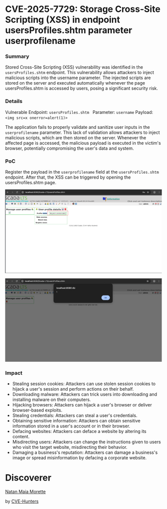# CVE-2025-7729: Storage Cross-Site Scripting (XSS) in endpoint usersProfiles.shtm parameter userprofilename

### Summary
Stored Cross-Site Scripting (XSS) vulnerability was identified in the `usersProfiles.shtm` endpoint. This vulnerability allows attackers to inject malicious scripts into the username parameter. The injected scripts are stored on the server and executed automatically whenever the page usersProfiles.shtm  is accessed by users, posing a significant security risk.

### Details
Vulnerable Endpoint: `usersProfiles.shtm `
Parameter: `username`
Payload:` <img src=x onerror=alert(1)>`

The application fails to properly validate and sanitize user inputs in the `userprofilename` parameter. This lack of validation allows attackers to inject malicious scripts, which are then stored on the server. Whenever the affected page is accessed, the malicious payload is executed in the victim's browser, potentially compromising the user's data and system.

### PoC
Register the payload in the `userprofilename` field at the `usersProfiles.shtm ` endpoint. After that, the XSS can be triggered by opening the usersProfiles.shtm page.


![XSS PoC](/images/xss004.png)


![XSS PoC](/images/xss005.png)


### Impact

- Stealing session cookies: Attackers can use stolen session cookies to hijack a user's session and perform actions on their behalf.
- Downloading malware: Attackers can trick users into downloading and installing malware on their computers.
- Hijacking browsers: Attackers can hijack a user's browser or deliver browser-based exploits.
- Stealing credentials: Attackers can steal a user's credentials.
- Obtaining sensitive information: Attackers can obtain sensitive information stored in a user's account or in their browser.
- Defacing websites: Attackers can deface a website by altering its content.
- Misdirecting users: Attackers can change the instructions given to users who visit the target website, misdirecting their behavior.
- Damaging a business's reputation: Attackers can damage a business's image or spread misinformation by defacing a corporate website.

# Discoverer

[Natan Maia Morette](https://nmmorette.github.io) 

by [CVE-Hunters](https://github.com/Sec-Dojo-Cyber-House/cve-hunters)

